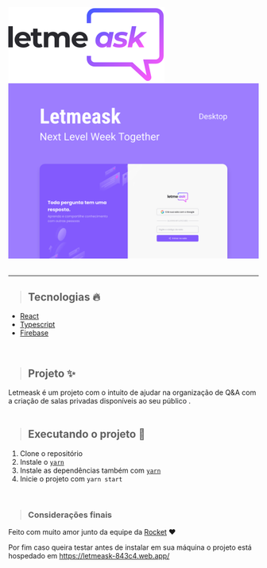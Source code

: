 
<img src='./src/assets/images/logo.svg'>

<img src='./src/assets/images/Capa.svg'>

<br>

<br>

<hr>

> <h2> Tecnologias 🔥</h2>

<div class='techs'>
<ul>
    <li><a href='https://pt-br.reactjs.org/'>React</a></li>
    <li><a href='https://www.typescriptlang.org/'>Typescript</a></li>
    <li><a href='https://firebase.google.com/?hl=pt'>Firebase</a></li>
</ul>
</div>

<br>

> <h2> Projeto ✨</h2>

<div class='info-project'>
Letmeask é um projeto com o intuito de ajudar na organização de Q&A com a criação de salas privadas disponíveis ao seu público .
</div>

<br>

> <h2>Executando o projeto 🚀</h2>

<div class='exec-project'>
    <ol>
    <li> Clone o repositório </l1>
    <li> Instale o <a href='https://yarnpkg.com/'><code>yarn</code></a>
    <li> Instale as dependências também com <a href='https://yarnpkg.com/'><code>yarn</code></a>
    <li> Inicie o projeto com <code>yarn start</code>
    </ol>
</div>

<br>

> <h3> Considerações finais</h3>

<div>
    <p>Feito com muito amor junto da equipe da <a href='https://rocketseat.com.br/'>Rocket</a> ❤️</p>
    <p>Por fim caso queira testar antes de instalar em sua máquina o projeto está hospedado em <a href='https://letmeask-843c4.web.app/'>https://letmeask-843c4.web.app/ </a>
</div>

